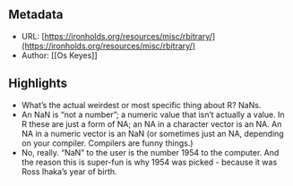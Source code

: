 ## Metadata
* URL: [https://ironholds.org/resources/misc/rbitrary/](https://ironholds.org/resources/misc/rbitrary/)
* Author: [[Os Keyes]]

## Highlights
* What’s the actual weirdest or most specific thing about R? NaNs.
* An NaN is “not a number”; a numeric value that isn’t actually a value. In R these are just a form of NA; an NA in a character vector is an NA. An NA in a numeric vector is an NaN (or sometimes just an NA, depending on your compiler. Compilers are funny things.)
* No, really. “NaN” to the user is the number 1954 to the computer. And the reason this is super-fun is why 1954 was picked - because it was Ross Ihaka’s year of birth.